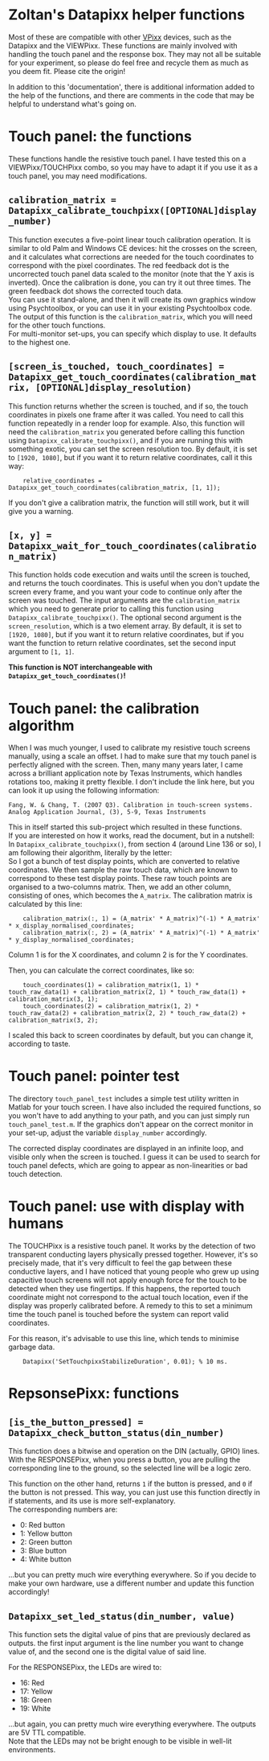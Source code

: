 
# Zoltan's Datapixx helper functions

Most of these are compatible with other [VPixx](http://vpixx.com) devices, such as the Datapixx and the VIEWPixx. These functions are mainly involved with handling the touch panel and the response box. They may not all be suitable for your experiment, so please do feel free and recycle them as much as you deem fit. Please cite the origin!

In addition to this 'documentation', there is additional information added to the help of the functions, and there are comments in the code that may be helpful to understand what's going on.


# Touch panel: the functions

These functions handle the resistive touch panel. I have tested this on a VIEWPixx/TOUCHPixx combo, so you may have to adapt it if you use it as a touch panel, you may need modifications.

## `calibration_matrix = Datapixx_calibrate_touchpixx([OPTIONAL]display_number)`

This function executes a five-point linear touch calibration operation. It is similar to old Palm and Windows CE devices: hit the crosses on the screen, and it calculates what corrections are needed for the touch coordinates to correspond with the pixel coordinates. The red feedback dot is the uncorrected touch panel data scaled to the monitor (note that the Y axis is inverted). Once the calibration is done, you can try it out three times. The green feedback dot shows the corrected touch data.  
You can use it stand-alone, and then it will create its own graphics window using Psychtoolbox, or you can use it in your existing Psychtoolbox code.
The output of this function is the `calibration_matrix`, which you will need for the other touch functions.  
For multi-monitor set-ups, you can specify which display to use. It defaults to the highest one.

## `[screen_is_touched, touch_coordinates] = Datapixx_get_touch_coordinates(calibration_matrix, [OPTIONAL]display_resolution)`

This function returns whether the screen is touched, and if so, the touch coordinates in pixels one frame after it was called. You need to call this function repeatedly in a render loop for example.
Also, this function will need the `calibration_matrix` you generated before calling this function using `Datapixx_calibrate_touchpixx()`, and if you are running this with something exotic, you can set the screen resolution too. By default, it is set to `[1920, 1080]`, but if you want it to return relative coordinates, call it this way:
```
    relative_coordinates = Datapixx_get_touch_coordinates(calibration_matrix, [1, 1]);
```

If you don't give a calibration matrix, the function will still work, but it will give you a warning.

## `[x, y] = Datapixx_wait_for_touch_coordinates(calibration_matrix)`

This function holds code execution and waits until the screen is touched, and returns the touch coordinates. This is useful when you don't update the screen every frame, and you want your code to continue only after the screen was touched. The input arguments are the `calibration_matrix` which you need to generate prior to calling this function using `Datapixx_calibrate_touchpixx()`. The optional second argument is the `screen_resolution`, which is a two element array. By default, it is set to `[1920, 1080]`, but if you want it to return relative coordinates, but if you want the function to return relative coordinates, set the second input argument to `[1, 1]`.

**This function is NOT interchangeable with `Datapixx_get_touch_coordinates()`!**

# Touch panel: the calibration algorithm

When I was much younger, I used to calibrate my resistive touch screens manually, using a scale an offset. I had to make sure that my touch panel is perfectly aligned with the screen. Then, many many years later, I came across a brilliant application note by Texas Instruments, which handles rotations too, making it pretty flexible. I don't include the link here, but you can look it up using the following information:
```
Fang, W. & Chang, T. (2007 Q3). Calibration in touch-screen systems.
Analog Application Journal, (3), 5-9, Texas Instruments
```

This in itself started this sub-project which resulted in these functions.  
If you are interested on how it works, read the document, but in a nutshell:  
In `Datapixx_calibrate_touchpixx()`, from section 4 (around Line 136 or so), I am following their algorithm, literally by the letter:  
So I got a bunch of test display points, which are converted to relative coordinates. We then sample the raw touch data, which are known to correspond to these test display points. These raw touch points are organised to a two-columns matrix. Then, we add an other column, consisting of ones, which becomes the `A_matrix`. The calibration matrix is calculated by this line:

```
    calibration_matrix(:, 1) = (A_matrix' * A_matrix)^(-1) * A_matrix' * x_display_normalised_coordinates;
    calibration_matrix(:, 2) = (A_matrix' * A_matrix)^(-1) * A_matrix' * y_display_normalised_coordinates;
```
Column 1 is for the X coordinates, and column 2 is for the Y coordinates.  

Then, you can calculate the correct coordinates, like so:

```
    touch_coordinates(1) = calibration_matrix(1, 1) * touch_raw_data(1) + calibration_matrix(2, 1) * touch_raw_data(1) + calibration_matrix(3, 1);
    touch_coordinates(2) = calibration_matrix(1, 2) * touch_raw_data(2) + calibration_matrix(2, 2) * touch_raw_data(2) + calibration_matrix(3, 2);
```

I scaled this back to screen coordinates by default, but you can change it, according to taste.

# Touch panel: pointer test

The directory `touch_panel_test` includes a simple test utility written in Matlab for your touch screen. I have also included the required functions, so you won't have to add anything to your path, and you can just simply run `touch_panel_test.m`. If the graphics don't appear on the correct monitor in your set-up, adjust the variable `display_number` accordingly.  

The corrected display coordinates are displayed in an infinite loop, and visible only when the screen is touched. I guess it can be used to search for touch panel defects, which are going to appear as non-linearities or bad touch detection.

# Touch panel: use with display with humans

The TOUCHPixx is a resistive touch panel. It works by the detection of two transparent conducting layers physically pressed together. However, it's so precisely made, that it's very difficult to feel the gap between these conductive layers, and I have noticed that young people who grew up using capacitive touch screens will not apply enough force for the touch to be detected when they use fingertips. If this happens, the reported touch coordinate might not correspond to the actual touch location, even if the display was properly calibrated before. A remedy to this to set a minimum time the touch panel is touched before the system can report valid coordinates.  

For this reason, it's advisable to use this line, which tends to minimise garbage data.
```
    Datapixx('SetTouchpixxStabilizeDuration', 0.01); % 10 ms.
```

# RepsonsePixx: functions

## `[is_the_button_pressed] = Datapixx_check_button_status(din_number)`

This function does a bitwise and operation on the DIN (actually, GPIO) lines. With the RESPONSEPixx, when you press a button, you are pulling the corresponding line to the ground, so the selected line will be a logic zero.

This function on the other hand, returns `1` if the button is pressed, and `0` if the button is not pressed. This way, you can just use this function directly in if statements, and its use is more self-explanatory.  
The corresponding numbers are:  

- 0: Red button  
- 1: Yellow button  
- 2: Green button  
- 3: Blue button  
- 4: White button  

...but you can pretty much wire everything everywhere. So if you decide to make your own hardware, use a different number and update this function accordingly!

## `Datapixx_set_led_status(din_number, value)`

This function sets the digital value of pins that are previously declared as outputs. the first input argument is the line number you want to change value of, and the second one is the digital value of said line.

For the RESPONSEPixx, the LEDs are wired to:

- 16: Red
- 17: Yellow
- 18: Green
- 19: White

...but again, you can pretty much wire everything everywhere. The outputs are 5V TTL compatible.  
Note that the LEDs may not be bright enough to be visible in well-lit environments.